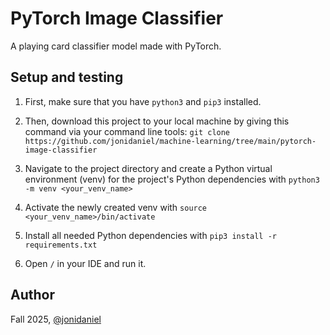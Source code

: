 # PyTorch Image Classifier

A playing card classifier model made with PyTorch.

## Setup and testing

1. First, make sure that you have `python3` and `pip3` installed.

2. Then, download this project to your local machine by giving this command via your command line tools: `git clone https://github.com/jonidaniel/machine-learning/tree/main/pytorch-image-classifier`

3. Navigate to the project directory and create a Python virtual environment (venv) for the project's Python dependencies with `python3 -m venv <your_venv_name>`

4. Activate the newly created venv with `source <your_venv_name>/bin/activate`

5. Install all needed Python dependencies with `pip3 install -r requirements.txt`

6. Open `/` in your IDE and run it.

## Author

Fall 2025, [@jonidaniel](https://github.com/jonidaniel)
